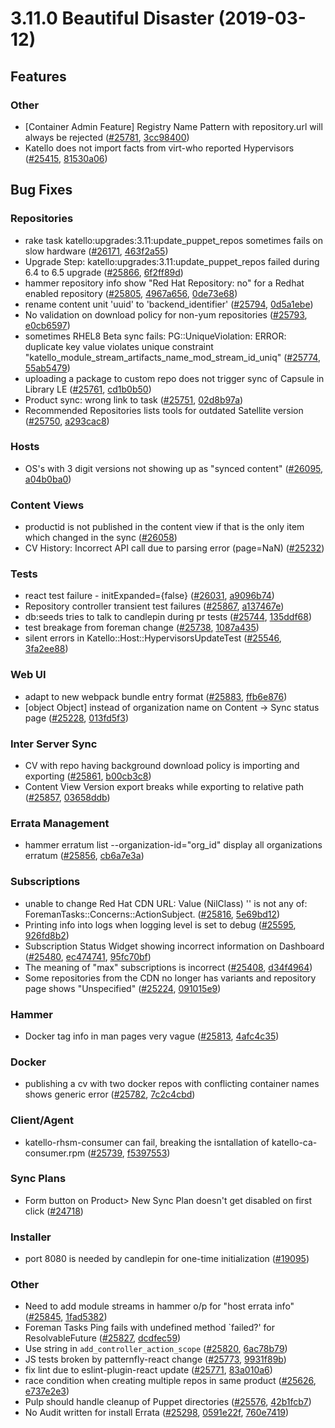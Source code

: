 # 3.11.0 Beautiful Disaster (2019-03-12)

## Features

### Other
 * [Container Admin Feature] Registry Name Pattern with repository.url will always be rejected ([#25781](https://projects.theforeman.org/issues/25781), [3cc98400](https://github.com/Katello/katello.git/commit/3cc984002fc1e56c44f2d67a75a098d7c5f83880))
 * Katello does not import facts from virt-who reported Hypervisors ([#25415](https://projects.theforeman.org/issues/25415), [81530a06](https://github.com/Katello/katello.git/commit/81530a06de177a78275b229d0ec491579ce016f4))

## Bug Fixes

### Repositories
 * rake task katello:upgrades:3.11:update_puppet_repos sometimes fails on slow hardware ([#26171](https://projects.theforeman.org/issues/26171), [463f2a55](https://github.com/Katello/katello.git/commit/463f2a551de0469b263d944a2fbacd91d03775b3))
 * Upgrade Step: katello:upgrades:3.11:update_puppet_repos failed during 6.4 to 6.5 upgrade ([#25866](https://projects.theforeman.org/issues/25866), [6f2ff89d](https://github.com/Katello/katello.git/commit/6f2ff89df3f797d3dbce121897b0e79af351d4e6))
 * hammer repository info show "Red Hat Repository: no" for a Redhat enabled repository ([#25805](https://projects.theforeman.org/issues/25805), [4967a656](https://github.com/Katello/katello.git/commit/4967a656fccc33153790a0a479193573487e7eed), [0de73e68](https://github.com/Katello/hammer-cli-katello.git/commit/0de73e6874d46e3e4f7c852410e09a9af4c77ec9))
 * rename content unit 'uuid' to 'backend_identifier' ([#25794](https://projects.theforeman.org/issues/25794), [0d5a1ebe](https://github.com/Katello/katello.git/commit/0d5a1ebe7d722113d16146d6f98b6d2a39c351c0))
 * No validation on download policy for non-yum repositories ([#25793](https://projects.theforeman.org/issues/25793), [e0cb6597](https://github.com/Katello/katello.git/commit/e0cb6597f0dd9f49cd09718aca2d25207ee33cb5))
 * sometimes RHEL8 Beta sync fails: PG::UniqueViolation: ERROR:  duplicate key value violates unique constraint "katello_module_stream_artifacts_name_mod_stream_id_uniq" ([#25774](https://projects.theforeman.org/issues/25774), [55ab5479](https://github.com/Katello/katello.git/commit/55ab54799e4bf0454c89accc4ed30206bc2219df))
 * uploading a package to custom repo does not trigger sync of Capsule in Library LE ([#25761](https://projects.theforeman.org/issues/25761), [cd1b0b50](https://github.com/Katello/katello.git/commit/cd1b0b5028f1dcc1a9b55c555b9aa3a40d241c75))
 * Product sync: wrong link to task ([#25751](https://projects.theforeman.org/issues/25751), [02d8b97a](https://github.com/Katello/katello.git/commit/02d8b97ae38b31580295259f43dc304dcdee9c47))
 * Recommended Repositories lists tools for outdated Satellite version ([#25750](https://projects.theforeman.org/issues/25750), [a293cac8](https://github.com/Katello/katello.git/commit/a293cac81496ef4bd12948fa4577a8a2ef71a690))

### Hosts
 * OS's with 3 digit versions not showing up as "synced content" ([#26095](https://projects.theforeman.org/issues/26095), [a04b0ba0](https://github.com/Katello/katello.git/commit/a04b0ba0f4289200b246874a5d3ba681129748d7))

### Content Views
 * productid is not published in the content view if that is the only item which changed in the sync ([#26058](https://projects.theforeman.org/issues/26058))
 * CV History: Incorrect API call due to parsing error (page=NaN) ([#25232](https://projects.theforeman.org/issues/25232))

### Tests
 * react test failure - initExpanded={false} ([#26031](https://projects.theforeman.org/issues/26031), [a9096b74](https://github.com/Katello/katello.git/commit/a9096b74c5ab3540e9bb854db9f3c99807f381ab))
 * Repository controller transient test failures ([#25867](https://projects.theforeman.org/issues/25867), [a137467e](https://github.com/Katello/katello.git/commit/a137467ed23923964c6134f46cb3760a813ff225))
 * db:seeds tries to talk to candlepin during pr tests ([#25744](https://projects.theforeman.org/issues/25744), [135ddf68](https://github.com/Katello/katello.git/commit/135ddf68d93e18574db5d956d8bbe27dcfaa7624))
 * test breakage from foreman change ([#25738](https://projects.theforeman.org/issues/25738), [1087a435](https://github.com/Katello/katello.git/commit/1087a435e089201baf0a0d49ae50b4f0b6e7f398))
 * silent errors in Katello::Host::HypervisorsUpdateTest ([#25546](https://projects.theforeman.org/issues/25546), [3fa2ee88](https://github.com/Katello/katello.git/commit/3fa2ee88fbae9051eab13340a9e33d0f8450b965))

### Web UI
 * adapt to new webpack bundle entry format ([#25883](https://projects.theforeman.org/issues/25883), [ffb6e876](https://github.com/Katello/katello.git/commit/ffb6e876b646bc9c3903c829fb8a734ac42c7c14))
 * [object Object] instead of organization name on Content -> Sync status page ([#25228](https://projects.theforeman.org/issues/25228), [013fd5f3](https://github.com/Katello/katello.git/commit/013fd5f3ed9ca9ef2a0820265fc3f446d4e0a2d4))

### Inter Server Sync
 * CV with repo having background download policy is importing and exporting ([#25861](https://projects.theforeman.org/issues/25861), [b00cb3c8](https://github.com/Katello/hammer-cli-katello.git/commit/b00cb3c8be632f52d1b636b093bda10ab816f887))
 * Content View Version export breaks while exporting to relative path ([#25857](https://projects.theforeman.org/issues/25857), [03658ddb](https://github.com/Katello/hammer-cli-katello.git/commit/03658ddb516abae5f7bd691136e6dae374e63bf5))

### Errata Management
 * hammer erratum list  --organization-id="org_id" display all organizations erratum ([#25856](https://projects.theforeman.org/issues/25856), [cb6a7e3a](https://github.com/Katello/katello.git/commit/cb6a7e3ac8882991edb3bd35de2de1d7c1590580))

### Subscriptions
 * unable to change Red Hat CDN URL: Value (NilClass) '' is not any of: ForemanTasks::Concerns::ActionSubject. ([#25816](https://projects.theforeman.org/issues/25816), [5e69bd12](https://github.com/Katello/katello.git/commit/5e69bd1284a8ee4c7f0acdaa175df19159785df2))
 * Printing info into logs when logging level is set to debug ([#25595](https://projects.theforeman.org/issues/25595), [926fd8b2](https://github.com/Katello/katello.git/commit/926fd8b2abbb7d4aec7aecd2cc7c1a85fa6ef755))
 * Subscription Status Widget showing incorrect information on Dashboard ([#25480](https://projects.theforeman.org/issues/25480), [ec474741](https://github.com/Katello/katello.git/commit/ec4747412bcf16c62226ef5dea0c1be9c277e758), [95fc70bf](https://github.com/Katello/katello.git/commit/95fc70bf4b49fbe0c117e570b8372e6cf7fd76ef))
 * The meaning of "max" subscriptions is incorrect ([#25408](https://projects.theforeman.org/issues/25408), [d34f4964](https://github.com/Katello/katello.git/commit/d34f49642af8c55143542109d1f6775d37b789a4))
 * Some repositories from the CDN no longer has variants and repository page shows "Unspecified" ([#25224](https://projects.theforeman.org/issues/25224), [091015e9](https://github.com/Katello/katello.git/commit/091015e9b30dfce041d6173d63fc61ee55c5fbe1))

### Hammer
 * Docker tag info in man pages very vague ([#25813](https://projects.theforeman.org/issues/25813), [4afc4c35](https://github.com/Katello/hammer-cli-katello.git/commit/4afc4c35495e99d73708b502c6ae4048941939e7))

### Docker
 * publishing a cv with two docker repos with conflicting container names shows generic error ([#25782](https://projects.theforeman.org/issues/25782), [7c2c4cbd](https://github.com/Katello/katello.git/commit/7c2c4cbd1924160a6b55f81296a991f0c424fe5b))

### Client/Agent
 * katello-rhsm-consumer can fail, breaking the isntallation of katello-ca-consumer.rpm ([#25739](https://projects.theforeman.org/issues/25739), [f5397553](https://github.com/theforeman/puppet-certs/commit/f53975534752041d655994795b539912e4b7aa36))

### Sync Plans
 * Form button on Product> New Sync Plan doesn't get disabled on first click ([#24718](https://projects.theforeman.org/issues/24718))

### Installer
 * port 8080 is needed by candlepin for one-time initialization ([#19095](https://projects.theforeman.org/issues/19095))

### Other
 * Need to add module streams in hammer o/p for "host errata info" ([#25845](https://projects.theforeman.org/issues/25845), [1fad5382](https://github.com/Katello/hammer-cli-katello.git/commit/1fad5382de0e166cc570fe17e3fd9f64c6d813fa))
 * Foreman Tasks Ping fails with undefined method `failed?' for ResolvableFuture ([#25827](https://projects.theforeman.org/issues/25827), [dcdfec59](https://github.com/Katello/katello.git/commit/dcdfec598263b6f7fb311821fa9abce6a0a4540f))
 * Use string in `add_controller_action_scope` ([#25820](https://projects.theforeman.org/issues/25820), [6ac78b79](https://github.com/Katello/katello.git/commit/6ac78b79f30eca916555805099c441ef1e91ef0b))
 * JS tests broken by patternfly-react change ([#25773](https://projects.theforeman.org/issues/25773), [9931f89b](https://github.com/Katello/katello.git/commit/9931f89b0454cf042f95ac2d9f3ec9204df23391))
 * fix lint due to eslint-plugin-react update ([#25771](https://projects.theforeman.org/issues/25771), [83a010a6](https://github.com/Katello/katello.git/commit/83a010a6a57cc8ef678f28d6676b96c624940819))
 * race condition when creating multiple repos in same product ([#25626](https://projects.theforeman.org/issues/25626), [e737e2e3](https://github.com/Katello/katello.git/commit/e737e2e335bb72cda791eba8f3890b0c2585f4e2))
 * Pulp should handle cleanup of Puppet directories ([#25576](https://projects.theforeman.org/issues/25576), [42b1fcb7](https://github.com/Katello/katello.git/commit/42b1fcb73452c06552b28b286726af43f0e5c413))
 * No Audit written for install Errata ([#25298](https://projects.theforeman.org/issues/25298), [0591e22f](https://github.com/Katello/katello.git/commit/0591e22f37f5ba46a080ea986a5e016d82b1910e), [760e7419](https://github.com/Katello/katello.git/commit/760e741910dce28cfd128995f7378aeb54922450))
